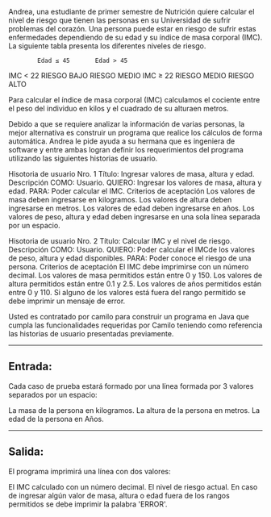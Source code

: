 Andrea, una estudiante de primer semestre de Nutrición quiere calcular el nivel de riesgo que tienen las personas en su Universidad de sufrir problemas del corazón. Una persona puede estar en riesgo de sufrir estas enfermedades dependiendo de su edad y su índice de masa corporal (IMC). La siguiente tabla presenta los diferentes niveles de riesgo.

            Edad ≤ 45	    Edad > 45
IMC < 22	RIESGO BAJO	    RIESGO MEDIO
IMC ≥ 22	RIESGO MEDIO	RIESGO ALTO


Para calcular el índice de masa corporal (IMC) calculamos el cociente entre el peso del individuo en kilos y el cuadrado de su alturaen metros.

Debido a que se requiere analizar la información de varias personas, la mejor alternativa es construir un programa que realice los cálculos de forma automática. Andrea le pide ayuda a su hermana que es ingeniera de software y entre ambas logran definir los requerimientos del programa utilizando las siguientes historias de usuario.


Hisotoria de usuario Nro.	1
Título:	Ingresar valores de masa, altura y edad.
Descripción	
COMO:	Usuario.
QUIERO:	Ingresar los valores de masa, altura y edad.
PARA:	Poder calcular el IMC.
Criterios de aceptación	
Los valores de masa deben ingresarse en kilogramos.
Los valores de altura deben ingresarse en metros.
Los valores de edad deben ingresarse en años.
Los valores de peso, altura y edad deben ingresarse en una sola línea separada por un espacio.


Hisotoria de usuario Nro.	2
Título:	Calcular IMC y el nivel de riesgo.
Descripción	
COMO:	Usuario.
QUIERO:	Poder calcular el IMCde los valores de peso, altura y edad disponibles.
PARA:	Poder conoce el riesgo de una persona.
Criterios de aceptación	
El IMC debe imprimirse con un número decimal.
Los valores de masa permitidos están entre 0 y 150.
Los valores de altura permitidos están entre 0.1 y 2.5.
Los valores de años permitidos están entre 0 y 110.
Si alguno de los valores está fuera del rango permitido se debe imprimir un mensaje de error.


Usted es contratado por camilo para construir un programa en Java que cumpla las funcionalidades requeridas por Camilo teniendo como referencia las historias de usuario presentadas previamente.

------
Entrada:
------
Cada caso de prueba estará formado por una línea formada por 3 valores separados por un espacio:

La masa de la persona en kilogramos.
La altura de la persona en metros.
La edad de la persona en Años.

------
Salida:
------
El programa imprimirá una línea con dos valores:

El IMC calculado con un número decimal.
El nivel de riesgo actual.
En caso de ingresar algún valor de masa, altura o edad fuera de los rangos permitidos se debe imprimir la palabra 'ERROR'.